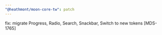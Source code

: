 ```yaml
---
"@heathmont/moon-core-tw": patch
---
```


fix: migrate Progress, Radio, Search, Snackbar, Switch to new tokens [MDS-1765]
